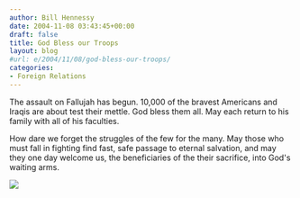 ```yaml
---
author: Bill Hennessy
date: 2004-11-08 03:43:45+00:00
draft: false
title: God Bless our Troops
layout: blog
#url: e/2004/11/08/god-bless-our-troops/
categories:
- Foreign Relations
---
```


The assault on Fallujah has begun. 10,000 of the bravest Americans and Iraqis are about test their mettle. God bless them all. May each return to his family with all of his faculties.




How dare we forget the struggles of the few for the many. May those who must fall in fighting find fast, safe passage to eternal salvation, and may they one day welcome us, the beneficiaries of the their sacrifice, into God's waiting arms.




![](https://blog.billhennessy.com/aggbug.aspx?PostID=514)

